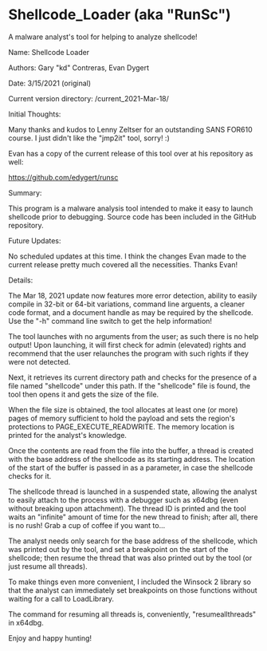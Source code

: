# Shellcode_Loader (aka "RunSc")
A malware analyst's tool for helping to analyze shellcode!

Name: 		Shellcode Loader

Authors: 	Gary "kd" Contreras, Evan Dygert

Date: 		3/15/2021 (original)

Current version directory: /current_2021-Mar-18/

Initial Thoughts:

Many thanks and kudos to Lenny Zeltser for an outstanding SANS FOR610 course. I just didn't like the "jmp2it" tool, sorry! :)

Evan has a copy of the current release of this tool over at his repository as well:

https://github.com/edygert/runsc

Summary:

This program is a malware analysis tool intended to make it easy to launch shellcode prior to debugging. Source code 
has been included in the GitHub repository.

Future Updates:

No scheduled updates at this time. I think the changes Evan made to the current release pretty much covered all the necessities. Thanks Evan!

Details:

The Mar 18, 2021 update now features more error detection, ability to easily compile in 32-bit or 64-bit variations, command 
line arguents, a cleaner code format, and a document handle as may be required by the shellcode. Use the "-h" command line 
switch to get the help information!

The tool launches with no arguments from the user; as such there is no help output! Upon launching, it will first check for 
admin (elevated) rights and recommend that the user relaunches the program with such rights if they were not detected.

Next, it retrieves its current directory path and checks for the presence of a file named "shellcode" under this path. If 
the "shellcode" file is found, the tool then opens it and gets the size of the file.

When the file size is obtained, the tool allocates at least one (or more) pages of memory sufficient to hold the payload 
and sets the region's protections to PAGE_EXECUTE_READWRITE. The memory location is printed for the analyst's knowledge.

Once the contents are read from the file into the buffer, a thread is created with the base address of the shellcode as its 
starting address. The location of the start of the buffer is passed in as a parameter, in case the shellcode checks for it.

The shellcode thread is launched in a suspended state, allowing the analyst to easily attach to the process with a 
debugger such as x64dbg (even without breaking upon attachment). The thread ID is printed and the tool waits an "infinite" 
amount of time for the new thread to finish; after all, there is no rush! Grab a cup of coffee if you want to...

The analyst needs only search for the base address of the shellcode, which was printed out by the tool, and set a breakpoint 
on the start of the shellcode; then resume the thread that was also printed out by the tool (or just resume all threads).

To make things even more convenient, I included the Winsock 2 library so that the analyst can immediately set breakpoints on 
those functions without waiting for a call to LoadLibrary.

The command for resuming all threads is, conveniently, "resumeallthreads" in x64dbg.

Enjoy and happy hunting!
